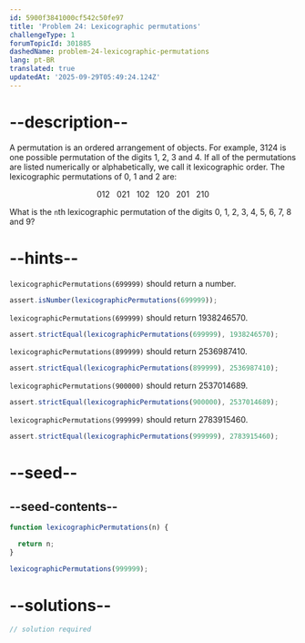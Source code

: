 ```yaml
---
id: 5900f3841000cf542c50fe97
title: 'Problem 24: Lexicographic permutations'
challengeType: 1
forumTopicId: 301885
dashedName: problem-24-lexicographic-permutations
lang: pt-BR
translated: true
updatedAt: '2025-09-29T05:49:24.124Z'
---
```


# --description--

A permutation is an ordered arrangement of objects. For example, 3124 is one possible permutation of the digits 1, 2, 3 and 4. If all of the permutations are listed numerically or alphabetically, we call it lexicographic order. The lexicographic permutations of 0, 1 and 2 are:

<div style='text-align: center;'>012   021   102   120   201   210</div>

What is the `n`th lexicographic permutation of the digits 0, 1, 2, 3, 4, 5, 6, 7, 8 and 9?

# --hints--

`lexicographicPermutations(699999)` should return a number.

```js
assert.isNumber(lexicographicPermutations(699999));
```

`lexicographicPermutations(699999)` should return 1938246570.

```js
assert.strictEqual(lexicographicPermutations(699999), 1938246570);
```

`lexicographicPermutations(899999)` should return 2536987410.

```js
assert.strictEqual(lexicographicPermutations(899999), 2536987410);
```

`lexicographicPermutations(900000)` should return 2537014689.

```js
assert.strictEqual(lexicographicPermutations(900000), 2537014689);
```

`lexicographicPermutations(999999)` should return 2783915460.

```js
assert.strictEqual(lexicographicPermutations(999999), 2783915460);
```

# --seed--

## --seed-contents--

```js
function lexicographicPermutations(n) {

  return n;
}

lexicographicPermutations(999999);
```

# --solutions--

```js
// solution required
```
